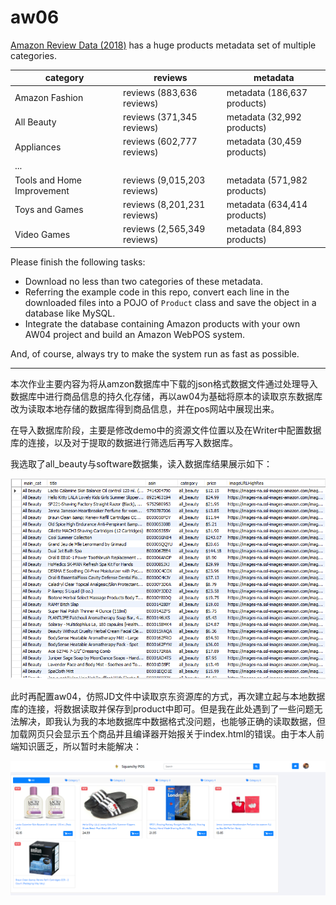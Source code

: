 # aw06


[Amazon Review Data (2018)](https://nijianmo.github.io/amazon/index.html) has a huge products metadata set of multiple categories.

|category| reviews | metadata |
|--| -- | -- |
|Amazon Fashion|reviews (883,636 reviews)|metadata (186,637 products)|
|All Beauty|reviews (371,345 reviews)|metadata (32,992 products)|
|Appliances|reviews (602,777 reviews)|metadata (30,459 products)|
| ... |
|Tools and Home Improvement|reviews (9,015,203 reviews)|metadata (571,982 products)|
Toys and Games|reviews (8,201,231 reviews)|metadata (634,414 products)|
Video Games|reviews (2,565,349 reviews)|metadata (84,893 products)|

Please finish the following tasks:

- Download no less than two categories of these metadata.
- Referring the example code in this repo, convert each line in the downloaded files into a POJO of `Product` class and save the object in a database like MySQL. 
- Integrate the database containing Amazon products with your own AW04 project and build an Amazon WebPOS system.


And, of course, always try to make the system run as fast as possible.





------

本次作业主要内容为将从amzon数据库中下载的json格式数据文件通过处理导入数据库中进行商品信息的持久化存储，再以aw04为基础将原本的读取京东数据库改为读取本地存储的数据库得到商品信息，并在pos网站中展现出来。

在导入数据库阶段，主要是修改demo中的资源文件位置以及在Writer中配置数据库的连接，以及对于提取的数据进行筛选后再写入数据库。

我选取了all_beauty与software数据集，读入数据库结果展示如下：

![1](images/1.png)

此时再配置aw04，仿照JD文件中读取京东资源库的方式，再次建立起与本地数据库的连接，将数据读取并保存到product中即可。但是我在此处遇到了一些问题无法解决，即我认为我的本地数据库中数据格式没问题，也能够正确的读取数据，但加载网页只会显示五个商品并且编译器开始报关于index.html的错误。由于本人前端知识匮乏，所以暂时未能解决：

![1](images/2.png)
